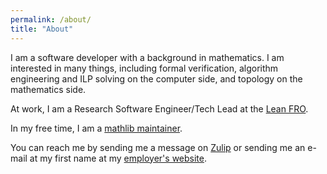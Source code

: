 ```yaml
---
permalink: /about/
title: "About"
---
```


I am a software developer with a background in mathematics. I am interested in
many things, including formal verification, algorithm engineering and ILP solving
on the computer side, and topology on the mathematics side.

At work, I am a Research Software Engineer/Tech Lead at the [Lean FRO](https://lean-fro.org/).

In my free time, I am a [mathlib maintainer](https://leanprover-community.github.io/teams/maintainers.html).

You can reach me by sending me a message on [Zulip](https://leanprover.zulipchat.com/) or
sending me an e-mail at my first name at my [employer's website](https://lean-fro.org/).
